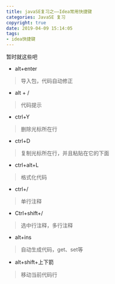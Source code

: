 ```yaml
---
title: javaSE复习之——Idea常用快捷键
categories: JavaSE 复习
copyright: true
date: 2019-04-09 15:14:05
tags:
- idea快捷键
---
```

暂时就这些吧

- alt+enter
> 导入包，代码自动修正

- alt + /
> 代码提示


<!--more-->
- ctrl+Y	
> 删除光标所在行


- ctrl+D	
> 复制光标所在行，并且粘贴在它的下面


- ctrl+alt+L	
> 格式化代码


- ctrl+/	
> 单行注释


- Ctrl+shift+/
> 选中行注释，多行注释


- alt+ins
> 自动生成代码，get、set等


- alt+shift+上下箭
> 移动当前代码行